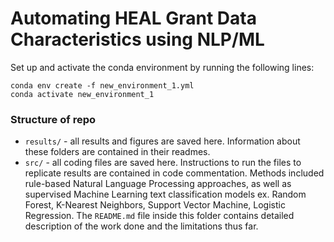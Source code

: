 # Automating HEAL Grant Data Characteristics using NLP/ML

Set up and activate the conda environment by running the following lines:
```
conda env create -f new_environment_1.yml
conda activate new_environment_1
```
### Structure of repo

- `results/` - all results and figures are saved here.  Information about these folders are contained in their readmes. 
- `src/` - all coding files are saved here. Instructions to run the files to replicate results are contained in code commentation. Methods included rule-based Natural Language Processing approaches, as well as supervised Machine Learning text classification models ex. Random Forest, K-Nearest Neighbors, Support Vector Machine, Logistic Regression. The `README.md` file inside this folder contains detailed description of the work done and the limitations thus far.
